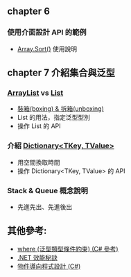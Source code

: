 ﻿## chapter 6
### 使用介面設計 API 的範例
* [Array.Sort()](https://docs.microsoft.com/zh-tw/dotnet/api/system.array.sort?view=netframework-4.8) 使用說明

## chapter 7 介紹集合與泛型
### [ArrayList](https://docs.microsoft.com/en-us/dotnet/api/system.collections.arraylist?view=netframework-4.8) vs [List<T>](https://docs.microsoft.com/zh-tw/dotnet/api/system.collections.generic.list-1?view=netframework-4.8)
  * [裝箱(boxing) & 拆箱(unboxing)](https://docs.microsoft.com/zh-tw/dotnet/csharp/programming-guide/types/boxing-and-unboxing)
  * List<T> 的用法，指定泛型型別
  * 操作 List<T> 的 API

### 介紹 [Dictionary<TKey, TValue>](https://docs.microsoft.com/zh-tw/dotnet/api/system.collections.generic.dictionary-2?view=netframework-4.8)
  * 用空間換取時間
  * 操作 Dictionary<TKey, TValue> 的 API

### Stack<T> & Queue<T> 概念說明
* 先進先出、先進後出

## 其他參考:
* [where (泛型類型條件約束) (C# 參考)](https://docs.microsoft.com/zh-tw/dotnet/csharp/language-reference/keywords/where-generic-type-constraint)
* [.NET 效能秘訣](https://docs.microsoft.com/zh-tw/dotnet/framework/performance/performance-tips)
* [物件導向程式設計 (C#)](https://docs.microsoft.com/zh-tw/dotnet/csharp/programming-guide/concepts/object-oriented-programming)